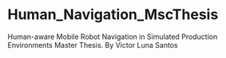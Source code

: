 # Human_Navigation_MscThesis
Human-aware Mobile Robot Navigation in Simulated Production Environments Master Thesis. By Victor Luna Santos
